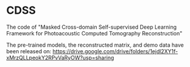 # CDSS
The code of "Masked Cross-domain Self-supervised Deep Learning Framework for Photoacoustic Computed Tomography Reconstruction"


The pre-trained models, the reconstructed matrix, and demo data have been released on:
https://drive.google.com/drive/folders/1ejdl2XY1f-xMrzQLLpeokY2RPvVaRyOW?usp=sharing
